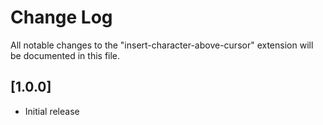 # Change Log
All notable changes to the "insert-character-above-cursor" extension will be documented in this file.

## [1.0.0]
- Initial release